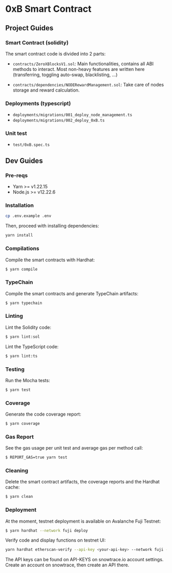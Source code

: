 # 0xB Smart Contract

## Project Guides

### Smart Contract (solidity)

The smart contract code is divided into 2 parts:

- `contracts/ZeroXBlocksV1.sol`: Main functionalities, contains all ABI methods to interact.
  Most non-heavy features are written here (transferring, toggling auto-swap, blacklisting, ...)

- `contracts/dependencies/NODERewardManagement.sol`: Take care of nodes storage and reward
  calculation.

### Deployments (typescript)

- `deployments/migrations/001_deploy_node_management.ts`
- `deployments/migrations/002_deploy_0xB.ts`

### Unit test

- `test/0xB.spec.ts`

## Dev Guides

### Pre-reqs

- Yarn >= v1.22.15
- Node.js >= v12.22.6

### Installation

```sh
cp .env.example .env
```

Then, proceed with installing dependencies:

```sh
yarn install
```

### Compilations

Compile the smart contracts with Hardhat:

```sh
$ yarn compile
```

### TypeChain

Compile the smart contracts and generate TypeChain artifacts:

```sh
$ yarn typechain
```

### Linting

Lint the Solidity code:

```sh
$ yarn lint:sol
```

Lint the TypeScript code:

```sh
$ yarn lint:ts
```

### Testing

Run the Mocha tests:

```sh
$ yarn test
```

### Coverage

Generate the code coverage report:

```sh
$ yarn coverage
```

### Gas Report

See the gas usage per unit test and average gas per method call:

```sh
$ REPORT_GAS=true yarn test
```

### Cleaning

Delete the smart contract artifacts, the coverage reports and the Hardhat cache:

```sh
$ yarn clean
```

### Deployment

At the moment, testnet deployment is available on Avalanche Fuji Testnet:

```sh
$ yarn hardhat --network fuji deploy
```

Verify code and display functions on testnet UI:

```sh
yarn hardhat etherscan-verify --api-key <your-api-key> --network fuji --license MIT
```

The API keys can be found on API-KEYS on snowtrace.io account settings. Create an account
on snowtrace, then create an API there.
